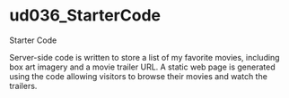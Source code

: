 # ud036_StarterCode
Starter Code

Server-side code is written to store a list of my favorite movies, including box art imagery and a movie trailer URL. 
A static web page is generated using the code allowing visitors to browse their movies and watch the trailers.
